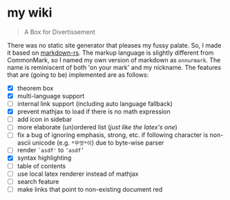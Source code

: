 # my wiki

> A Box for Divertissement

There was no static site generator that pleases my fussy palate. So, I made it based on [markdown-rs](https://github.com/wooorm/markdown-rs). The markup language is slightly different from CommonMark, so I named my own version of markdown as `onnurmark`. The name is reminiscent of both 'on your mark' and my nickname. The features that are (going to be) implemented are as follows:

- [x] theorem box
- [x] multi-language support
- [ ] internal link support (including auto language fallback)
- [x] prevent mathjax to load if there is no math expression
- [ ] add icon in sidebar
- [ ] more elaborate (un)ordered list (*just like the latex's one*)
- [ ] fix a bug of ignoring emphasis, strong, etc. if following character is non-ascii unicode (e.g. `*무엇*이`) due to byte-wise parser
- [ ] render `` `asdf' `` to `‘asdf’`
- [x] syntax highlighting
- [ ] table of contents
- [ ] use local latex renderer instead of mathjax
- [ ] search feature
- [ ] make links that point to non-existing document red